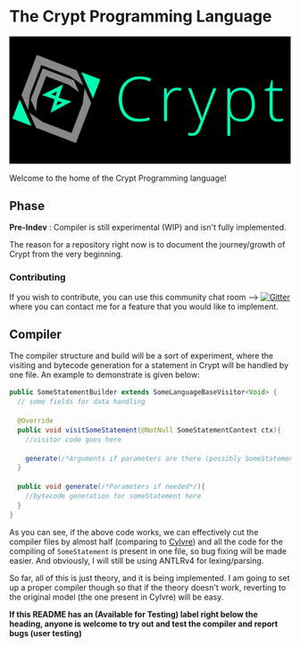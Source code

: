# The Crypt Programming Language

<img src="https://github.com/Crypt-Language/Crypt/blob/main/Logo/PNG/CryptLogoLarge_Dark.png" width="1000px" height="auto">

Welcome to the home of the Crypt Programming language!

## Phase
**Pre-Indev** : Compiler is still experimental (WIP) and isn't fully implemented. 

The reason for a repository right now is to document the journey/growth of Crypt from the very beginning.

### Contributing
If you wish to contribute, you can use this community chat room -->  [![Gitter](https://badges.gitter.im/Crypt-Language/community.svg)](https://gitter.im/Crypt-Language/community?utm_source=badge&utm_medium=badge&utm_campaign=pr-badge)  where you can contact me for a feature that you would like to implement.

## Compiler

The compiler structure and build will be a sort of experiment, where the visiting and bytecode generation for a statement in Crypt will be handled by one file. An example to demonstrate is given below:

```java
public SomeStatementBuilder extends SomeLanguageBaseVisitor<Void> {
  // some fields for data handling

  @Override
  public void visitSomeStatement(@NotNull SomeStatementContext ctx){
    //visitor code goes here
    
    generate(/*Arguments if parameters are there (possibly SomeStatementContext)*/);
  }
  
  public void generate(/*Parameters if needed*/){
    //bytecode generation for someStatement here
  }
}
```

As you can see, if the above code works, we can effectively cut the compiler files by almost half (comparing to [Cylvre](https://github.com/Cylvre-Language/Cylvre)) and all the code for the compiling of `SomeStatement` is present in one file, so bug fixing will be made easier. And obviously, I will still be using ANTLRv4 for lexing/parsing. 

So far, all of this is just theory, and it is being implemented. I am going to set up a proper compiler though so that if the theory doesn't work, reverting to the original model (the one present in Cylvre) will be easy.

**If this README has an (Available for Testing) label right below the heading, anyone is welcome to try out and test the compiler and report bugs (user testing)**
